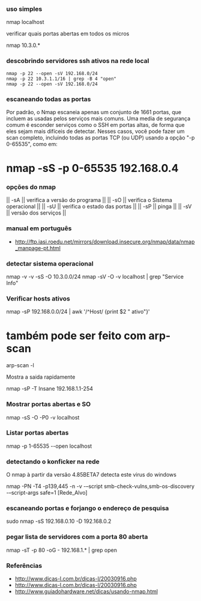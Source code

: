 
### uso simples

nmap localhost

verificar quais portas abertas em todos os micros

nmap 10.3.0.*

### descobrindo servidores ssh ativos na rede local

    nmap -p 22 --open -sV 192.168.0/24
    nmap -p 22 10.3.1.1/16 | grep -B 4 "open"
    nmap -p 22 --open -sV 192.168.0/24

### escaneando todas as portas
Por padrão, o Nmap escaneia apenas um conjunto de 1661 portas,
que incluem as usadas pelos serviços mais comuns. Uma media de
segurança comum é esconder serviços como o SSH em portas altas,
de forma que eles sejam mais difíceis de detectar. Nesses casos,
você pode fazer um scan completo, incluindo todas as portas TCP (ou UDP) usando a opção "-p 0-65535", como em:

# nmap -sS -p 0-65535 192.168.0.4


### opções do nmap
|| -sA || verifica a versão do programa ||
|| -sO || verifica o Sistema operacional ||
|| -sU || verifica o estado das portas ||
|| -sP || pinga ||
|| -sV || versão dos serviços ||
### manual em português
* http://ftp.iasi.roedu.net/mirrors/download.insecure.org/nmap/data/nmap_manpage-pt.html
### detectar sistema operacional

nmap -v -v -sS -O 10.3.0.0/24
nmap -sV -O -v localhost | grep "Service Info"


### Verificar hosts ativos

nmap -sP 192.168.0.0/24 | awk '/^Host/ {print $2 " ativo"}'

# também pode ser feito com arp-scan
arp-scan -l

Mostra a saida rapidamente

nmap -sP -T Insane 192.168.1.1-254


### Mostrar portas abertas e SO

nmap -sS -O -P0 -v localhost


### Listar portas abertas


nmap -p 1-65535 --open localhost


### detectando o konficker na rede
O nmap à partir da versão 4.85BETA7 detecta este virus do windows

nmap -PN -T4 -p139,445 -n -v -–script smb-check-vulns,smb-os-discovery -–script-args safe=1 [Rede_Alvo]

### escaneando portas e forjango o endereço de pesquisa

sudo nmap -sS 192.168.0.10 -D 192.168.0.2

### pegar lista de servidores com a porta 80 aberta

nmap -sT -p 80 -oG - 192.168.1.* | grep open


### Referências
* http://www.dicas-l.com.br/dicas-l/20030916.php
* http://www.dicas-l.com.br/dicas-l/20030916.php
* http://www.guiadohardware.net/dicas/usando-nmap.html

